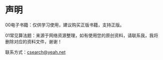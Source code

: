# 声明

00电子书籍：仅供学习使用，建议购买正版书籍，支持正版。 

01常见算法题：来源于网络资源整理，如有使用您的原创资料，请联系我，我将删除对应的资料文件，谢谢！

联系方式：csearch@yeah.net

